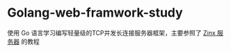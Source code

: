 # Golang-web-framwork-study
使用 Go 语言学习编写轻量级的TCP并发长连接服务器框架，主要参照了 [Zinx 服务器](https://github.com/aceld/zinx) 的教程